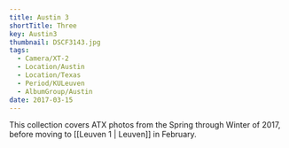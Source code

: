 ```yaml
---
title: Austin 3
shortTitle: Three
key: Austin3
thumbnail: DSCF3143.jpg
tags:
  - Camera/XT-2
  - Location/Austin
  - Location/Texas
  - Period/KULeuven
  - AlbumGroup/Austin
date: 2017-03-15
---
```

This collection covers ATX photos from the Spring through Winter of 2017, before moving to [[Leuven 1 | Leuven]] in February.
